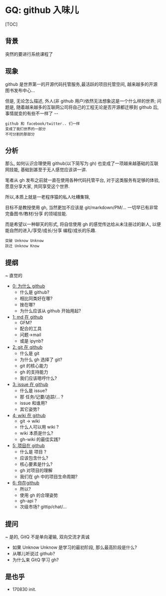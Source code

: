 # GQ: github 入味儿

[TOC]

## 背景

突然的要进行系统课程了

## 现象

github 是世界第一的开源代码托管服务,最活跃的项目托管空间,
越来越多的开源图书发布中心...

但是, 无论怎么描述, 外人(非 github 用户)依然无法想象这是一个什么样的世界;
问题是, 随着越来越多的互联网公司将自己的工程无论是否开源都迁移到 github 后,
事情就变的有些不一样了 -- 

    github 和 facebook/twitter.. 们一样
    变成了我们世界的一部分
    不可分割的那部分

## 分析

那么, 如何认识合理使用 github(以下简写为 gh) 也变成了一项越来越基础的互联网技能,
基础到甚至于无人感觉应该讲一讲.

笔者从 gh 发布之前就一直在使用各种代码托管平台,
对于这类服务有足够的体验, 愿意分享大家, 共同享受这个世界.

所以,本质上就是一老程序猿的私人吐糟集锦, 

目标不是教授使用 gh, 当然更加不应该是 git/markdown/PM/...
一切早已有非常完备图书/教材/分享 的领域技能.

而是希望以一种聊天的形式, 将自信使用 gh 的感觉传达给从未注册过的新人,
以便能自然的进入/享受/成长/分享 编程/成长的乐趣.

    突破 Unknow Unknow
    跃迁 Unknow Know

## 提纲
~ 直觉的

- [0: 为什么 github](Gq4Dama2Gh0Why)
    + 什么是 github?
    + 相比同类好在哪?
    + 挫在哪?
    + 为什么应该从 github 开始用起?
- [1: md 在 github](Gq4Dama2Gh1md)
    + GFM?
    + 配合的工具
    + 问题->mail
    + 或是 ipynb?
- [2: git 在 github](Gq4Dama2Gh2git)
    + 什么是 git
    + 为什么 gh 选择了 git?
    + git 的核心能力
    + gh 的支持能力
    + 我们应该嗯哼什么?
- [3: issue 在 github](Gq4Dama2Gh3issue)
    + 什么是 issue?
    + 那 任务/记要/追踪/... ?
    + issue 和谁用?
    + 其它姿势?
- [4: wiki 在 github](Gq4Dama2Gh4wiki)
    + git -> wiki
    + 什么人可以用 wiki ?
    + wiki 本质是什么?
    + gh-wiki 的最佳实践?
- [5: 项目在 github](Gq4Dama2Gh5proj)
    + 什么是 项目 ?
    + 应该包含什么?
    + 核心要素是什么?
    + gh 对项目的理解
    + 我们在 gh 中的项目生命周期?
- [6: 你在github](Gq4Dama2Gh6uself)
    + 所以?
    + 使用 gh 的合理姿势
    + gh-api ?
    + 次级市场? gittip/chat/...


## 提问
~ 是的, GitQ 不是单向灌输, 双向交流才真诚

- 如果 Unknow Unknow 是学习的最初阶段, 那么最高阶段是什么?
- 从哪儿听说过 github?
- 为什么来 GitQ 学习 gh?


## 是也乎

- 170830 init.

